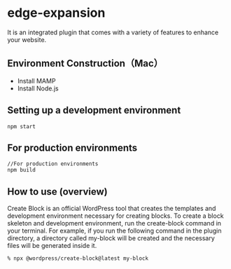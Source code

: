 # edge-expansion

It is an integrated plugin that comes with a variety of features to enhance your website.

## Environment Construction（Mac）
- Install MAMP
- Install Node.js

## Setting up a development environment
```
npm start
```

## For production environments
```
//For production environments
npm build
```

## How to use (overview)
Create Block is an official WordPress tool that creates the templates and development environment necessary for creating blocks.
To create a block skeleton and development environment, run the create-block command in your terminal.
For example, if you run the following command in the plugin directory, a directory called my-block will be created and the necessary files will be generated inside it.

```
% npx @wordpress/create-block@latest my-block
```

